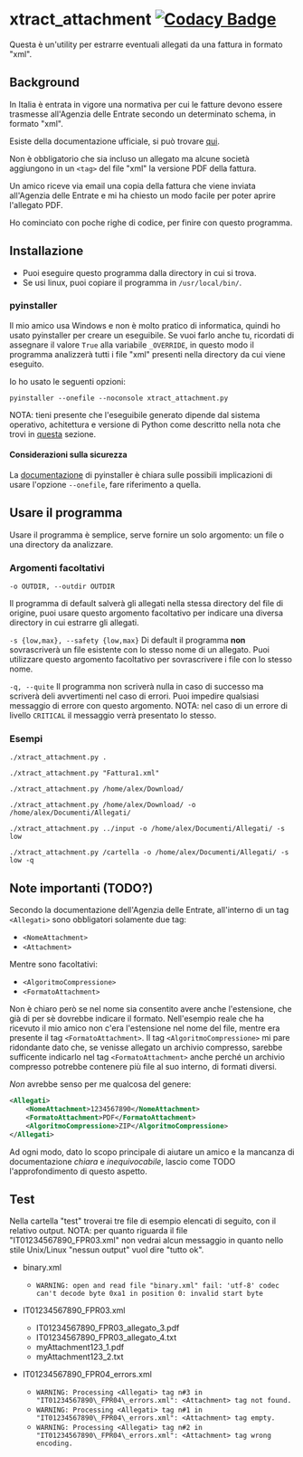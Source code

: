 # xtract_attachment [![Codacy Badge](https://api.codacy.com/project/badge/Grade/77b81d2d5ae94ca0af67f0c921f9992c)](https://www.codacy.com/app/alexlab2017/xtract_attachment?utm_source=github.com&amp;utm_medium=referral&amp;utm_content=alexlab2017/xtract_attachment&amp;utm_campaign=Badge_Grade)

Questa è un'utility per estrarre eventuali allegati da una fattura in formato "xml".

## Background

In Italia è entrata in vigore una normativa per cui le fatture devono essere trasmesse all'Agenzia delle Entrate secondo un determinato schema, in formato "xml".

Esiste della documentazione ufficiale, si può trovare [qui](https://www.fatturapa.gov.it/export/fatturazione/it/normativa/f-2.htm).

Non è obbligatorio che sia incluso un allegato ma alcune società aggiungono in un `<tag>` del file "xml" la versione PDF della fattura.

Un amico riceve via email una copia della fattura che viene inviata all'Agenzia delle Entrate e mi ha chiesto un modo facile per poter aprire l'allegato PDF.

Ho cominciato con poche righe di codice, per finire con questo programma.

## Installazione

-   Puoi eseguire questo programma dalla directory in cui si trova.
-   Se usi linux, puoi copiare il programma in `/usr/local/bin/`.

### pyinstaller

Il mio amico usa Windows e non è molto pratico di informatica, quindi ho usato pyinstaller per creare un eseguibile.
Se vuoi farlo anche tu, ricordati di assegnare il valore `True` alla variabile `_OVERRIDE`, in questo modo il programma analizzerà tutti i file "xml" presenti nella directory da cui viene eseguito.

Io ho usato le seguenti opzioni:

`pyinstaller --onefile --noconsole xtract_attachment.py`

NOTA: tieni presente che l'eseguibile generato dipende dal sistema operativo, achitettura e versione di Python come descritto nella nota che trovi in [questa](https://pyinstaller.readthedocs.io/en/stable/operating-mode.html#what-pyinstaller-does-and-how-it-does-it) sezione.

#### Considerazioni sulla sicurezza

La [documentazione](https://pyinstaller.readthedocs.io/en/stable/operating-mode.html#how-the-one-file-program-works) di pyinstaller è chiara sulle possibili implicazioni di usare l'opzione `--onefile`, fare riferimento a quella.

## Usare il programma

Usare il programma è semplice, serve fornire un solo argomento: un file o una directory da analizzare.

### Argomenti facoltativi

`-o OUTDIR, --outdir OUTDIR`

Il programma di default salverà gli allegati nella stessa directory del file di origine, puoi usare questo argomento facoltativo per indicare una diversa directory in cui estrarre gli allegati.

`-s {low,max}, --safety {low,max}`
Di default il programma **non** sovrascriverà un file esistente con lo stesso nome di un allegato. Puoi utilizzare questo argomento facoltativo per sovrascrivere i file con lo stesso nome.

`-q, --quite`
Il programma non scriverà nulla in caso di successo ma scriverà deli avvertimenti nel caso di errori. Puoi impedire qualsiasi messaggio di errore con questo argomento. NOTA: nel caso di un errore di livello `CRITICAL` il messaggio verrà presentato lo stesso.

### Esempi

`./xtract_attachment.py .`

`./xtract_attachment.py "Fattura1.xml"`

`./xtract_attachment.py /home/alex/Download/`

`./xtract_attachment.py /home/alex/Download/ -o /home/alex/Documenti/Allegati/`

`./xtract_attachment.py ../input -o /home/alex/Documenti/Allegati/ -s low`

`./xtract_attachment.py /cartella -o /home/alex/Documenti/Allegati/ -s low -q`

## Note importanti (TODO?)

Secondo la documentazione dell'Agenzia delle Entrate, all'interno di un tag `<Allegati>` sono obbligatori solamente due tag:
-   `<NomeAttachment>`
-   `<Attachment>`

Mentre sono facoltativi:
-   `<AlgoritmoCompressione>`
-   `<FormatoAttachment>`

Non è chiaro però se nel nome sia consentito avere anche l'estensione, che già di per sè dovrebbe indicare il formato. Nell'esempio reale che ha ricevuto il mio amico non c'era l'estensione nel nome del file, mentre era presente il tag `<FormatoAttachment>`.
Il tag `<AlgoritmoCompressione>` mi pare ridondante dato che, se venisse allegato un archivio compresso, sarebbe sufficente indicarlo nel tag `<FormatoAttachment>` anche perché un archivio compresso potrebbe contenere più file al suo interno, di formati diversi.

*Non* avrebbe senso per me qualcosa del genere:
```xml
<Allegati>
    <NomeAttachment>1234567890</NomeAttachment>
    <FormatoAttachment>PDF</FormatoAttachment>
    <AlgoritmoCompressione>ZIP</AlgoritmoCompressione>
</Allegati>
```
Ad ogni modo, dato lo scopo principale di aiutare un amico e la mancanza di documentazione *chiara* e *inequivocabile*, lascio come TODO l'approfondimento di questo aspetto.

## Test

Nella cartella "test" troverai tre file di esempio elencati di seguito, con il relativo output.
NOTA: per quanto riguarda il file "IT01234567890\_FPR03.xml" non vedrai alcun messaggio in quanto nello stile Unix/Linux "nessun output" vuol dire "tutto ok".

-   binary.xml
    -   `WARNING: open and read file "binary.xml" fail: 'utf-8' codec can't decode byte 0xa1 in position 0: invalid start byte`

-   IT01234567890\_FPR03.xml
    -   IT01234567890\_FPR03\_allegato\_3.pdf
    -   IT01234567890\_FPR03\_allegato\_4.txt
    -   myAttachment123\_1.pdf
    -   myAttachment123\_2.txt

-   IT01234567890\_FPR04\_errors.xml
    -   `WARNING: Processing <Allegati> tag n#3 in "IT01234567890\_FPR04\_errors.xml": <Attachment> tag not found.`
    -   `WARNING: Processing <Allegati> tag n#1 in "IT01234567890\_FPR04\_errors.xml": <Attachment> tag empty.`
    -   `WARNING: Processing <Allegati> tag n#2 in "IT01234567890\_FPR04\_errors.xml": <Attachment> tag wrong encoding.`
